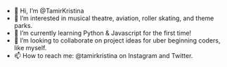 - 👋 Hi, I’m @TamirKristina
- 👀 I’m interested in musical theatre, aviation, roller skating, and theme parks.
- 🌱 I’m currently learning Python & Javascript for the first time!
- 💞️ I’m looking to collaborate on project ideas for uber beginning coders, like myself.
- 📫 How to reach me: @tamirkristina on Instagram and Twitter.

<!---
TamirKristina/TamirKristina is a ✨ special ✨ repository because its `README.md` (this file) appears on your GitHub profile.
You can click the Preview link to take a look at your changes.
--->
